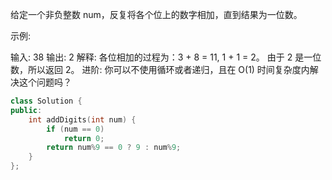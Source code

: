 给定一个非负整数 num，反复将各个位上的数字相加，直到结果为一位数。

示例:

输入: 38
输出: 2 
解释: 各位相加的过程为：3 + 8 = 11, 1 + 1 = 2。 由于 2 是一位数，所以返回 2。
进阶:
你可以不使用循环或者递归，且在 O(1) 时间复杂度内解决这个问题吗？  

```cpp
class Solution {
public:
    int addDigits(int num) {
        if (num == 0)
            return 0;
        return num%9 == 0 ? 9 : num%9;
    }
};
```
